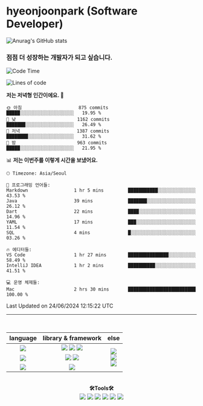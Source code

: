 # hyeonjoonpark (Software Developer)

![Anurag's GitHub stats](https://github-readme-stats.vercel.app/api?username=hyeonjoonpark&show_icons=true&theme=radical)

### 점점 더 성장하는 개발자가 되고 싶습니다.

<a href="https://github.com/hyeonjoonpark"></a>

<div>

<!--START_SECTION:waka-->
![Code Time](http://img.shields.io/badge/Code%20Time-157%20hrs%2035%20mins-blue)

![Lines of code](https://img.shields.io/badge/%EC%A0%80%EB%8A%94%20%EC%97%AC%ED%83%9C%EA%B9%8C%EC%A7%80%20-2.5%20million%20%EC%A4%84%EC%9D%98%20%EC%BD%94%EB%93%9C%EB%A5%BC%20%EC%9E%91%EC%84%B1%ED%96%88%EC%96%B4%EC%9A%94.-blue)

**저는 저녁형 인간이에요. 🦉** 

```text
🌞 아침                     875 commits         █████░░░░░░░░░░░░░░░░░░░░   19.95 % 
🌆 낮　                     1162 commits        ███████░░░░░░░░░░░░░░░░░░   26.49 % 
🌃 저녁                     1387 commits        ████████░░░░░░░░░░░░░░░░░   31.62 % 
🌙 밤　                     963 commits         █████░░░░░░░░░░░░░░░░░░░░   21.95 % 
```


📊 **저는 이번주를 이렇게 시간을 보냈어요.** 

```text
🕑︎ Timezone: Asia/Seoul

💬 프로그래밍 언어들: 
Markdown                 1 hr 5 mins         ███████████░░░░░░░░░░░░░░   43.53 % 
Java                     39 mins             ███████░░░░░░░░░░░░░░░░░░   26.12 % 
Dart                     22 mins             ████░░░░░░░░░░░░░░░░░░░░░   14.96 % 
YAML                     17 mins             ███░░░░░░░░░░░░░░░░░░░░░░   11.54 % 
SQL                      4 mins              █░░░░░░░░░░░░░░░░░░░░░░░░   03.26 % 

🔥 에디터들: 
VS Code                  1 hr 27 mins        ███████████████░░░░░░░░░░   58.49 % 
IntelliJ IDEA            1 hr 2 mins         ██████████░░░░░░░░░░░░░░░   41.51 % 

💻 운영 체제들: 
Mac                      2 hrs 30 mins       █████████████████████████   100.00 % 
```


 Last Updated on 24/06/2024 12:15:22 UTC
<!--END_SECTION:waka-->



---
<br>

<div align="left">
<div align="center"> 
<table style="text-align: center;">
  <thead>
    <tr>
      <th>language</th>
      <th>library & framework</th>
      <th>else</th>
    </tr>
  </thead>
  <tbody>
    <tr>
      <td><img src="https://img.shields.io/badge/Javascript-e4e94f?style=for-the-badge&logo=javascript&logoColor=white"/></td>
      <td>
        <img src="https://img.shields.io/badge/Node.js-02a100?style=for-the-badge&logo=node.js&logoColor=white"/>
        <img src="https://img.shields.io/badge/express-000000?style=for-the-badge&logo=express&logoColor=white"/>
        <img src="https://img.shields.io/badge/React-61DAFB?style=for-the-badge&logo=React&logoColor=black"/>
      </td>
      <td rowspan="4">
        <img src="https://img.shields.io/badge/MySQL-ac4534?style=for-the-badge&logo=mysql&logoColor=black"/><br>
        <img src="https://img.shields.io/badge/ORACLE-F80000?style=for-the-badge&logo=oracle&logoColor=white"/><br>
        <img src="https://img.shields.io/badge/Docker-2496ED?style=for-the-badge&logo=Docker&logoColor=white"/><br>
      </td>
    </tr>
    <tr>
      <td><img src="https://img.shields.io/badge/Java-007396?style=for-the-badge&logo=java&logoColor=white"/></td>
      <td>
        <img src="https://img.shields.io/badge/spring-6DB33F?style=for-the-badge&logo=spring&logoColor=white"/>
        <img src="https://img.shields.io/badge/JPA-90ee90?style=for-the-badge&logo=JPA&logoColor=black"/>
      </td>
    </tr>
    <tr>
      <td><img src="https://img.shields.io/badge/Dart-343939?style=for-the-badge&logo=dart&logoColor=black"/></td>
      <td><img src="https://img.shields.io/badge/Flutter-02569B?style=for-the-badge&logo=flutter&logoColor=white"/></td>
    </tr>
  </tbody>
</table>

<br>

  <div align="center">
<b>🛠Tools🛠</b>
  </div>
  <div align="center">
<img src="https://img.shields.io/badge/Visual Studio code-24acf2?style=for-the-badge&logo=visualstudiocode&logoColor=white"/>
<img src="https://img.shields.io/badge/IntelliJ-darkblue?style=for-the-badge&logo=intelliJ&logoColor=white"/>
<img src="https://img.shields.io/badge/Android Studio-24acf2?style=for-the-badge&logo=androidstudio&logoColor=white"/>
<img src="https://img.shields.io/badge/Xcode-147EFB?style=for-the-badge&logo=Xcode&logoColor=white"/>
<img src="https://img.shields.io/badge/Git-orange?style=for-the-badge&logo=Git&logoColor=white"/>
<img src="https://img.shields.io/badge/Github-black?style=for-the-badge&logo=Github&logoColor=white"/>
  </div>
  <br>

</div>



